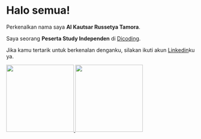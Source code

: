 # Halo semua! 

Perkenalkan nama saya **Al Kautsar Russetya Tamora**.

Saya seorang **Peserta Study Independen** di [Dicoding](https://www.dicoding.com/).

Jika kamu tertarik untuk berkenalan denganku, silakan ikuti akun [Linkedin](https://www.linkedin.com/in/al-kautsar-russetya-tamora/)ku ya.

<p align="left">
<a href="https://github.com/Altamora86">
  <img height="180em" src="https://github-readme-stats-eight-theta.vercel.app/api?username=Altamora86&show_icons=true&theme=algolia&include_all_commits=true&count_private=true"/>
  <img height="180em" src="https://github-readme-stats-eight-theta.vercel.app/api/top-langs/?username=Altamora86&layout=compact&langs_count=8&theme=algolia"/>
</a>
</p>
